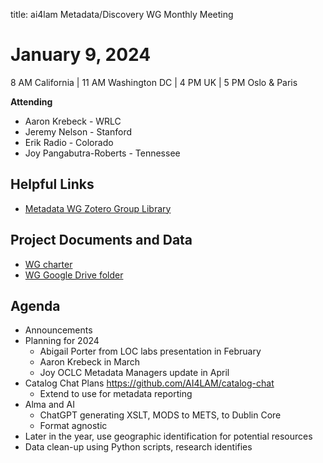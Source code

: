 title: ai4lam Metadata/Discovery WG	 Monthly Meeting

# January 9, 2024

8 AM California | 11 AM Washington DC | 4 PM UK | 5 PM Oslo & Paris

**Attending**
* Aaron Krebeck - WRLC
* Jeremy Nelson - Stanford
* Erik Radio - Colorado
* Joy Pangabutra-Roberts - Tennessee

## Helpful Links
* [Metadata WG Zotero Group Library](https://www.zotero.org/groups/2709151/ai4lam_metadata_wg/library)


## Project Documents and Data
* [WG charter](https://drive.google.com/file/d/1ypcx2F30siqr-KYOKFZtVv8h9PIS9a77/view?usp=sharing)
* [WG Google Drive folder](https://drive.google.com/drive/folders/1cpZtbjKadgD30794fD97XY-EChUSy2r9?usp=sharing)


## Agenda
* Announcements
* Planning for 2024
    * Abigail Porter from LOC labs presentation in February
    * Aaron Krebeck in March
    * Joy OCLC Metadata Managers update in April
* Catalog Chat Plans https://github.com/AI4LAM/catalog-chat
    * Extend to use for metadata reporting
* Alma and AI
    * ChatGPT generating XSLT, MODS to METS, to Dublin Core
    * Format agnostic 
* Later in the year, use geographic identification for potential resources
* Data clean-up using Python scripts, research identifies 
